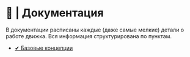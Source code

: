 # 📕 | Документация

В документации расписаны каждые (даже самые мелкие) детали о работе движка. Вся информация структурирована по пунктам.

- [✔ Базовые концепции](https://github.com/UndevSoftware/UndevEngine/blob/main/docs/basics/README.md)
